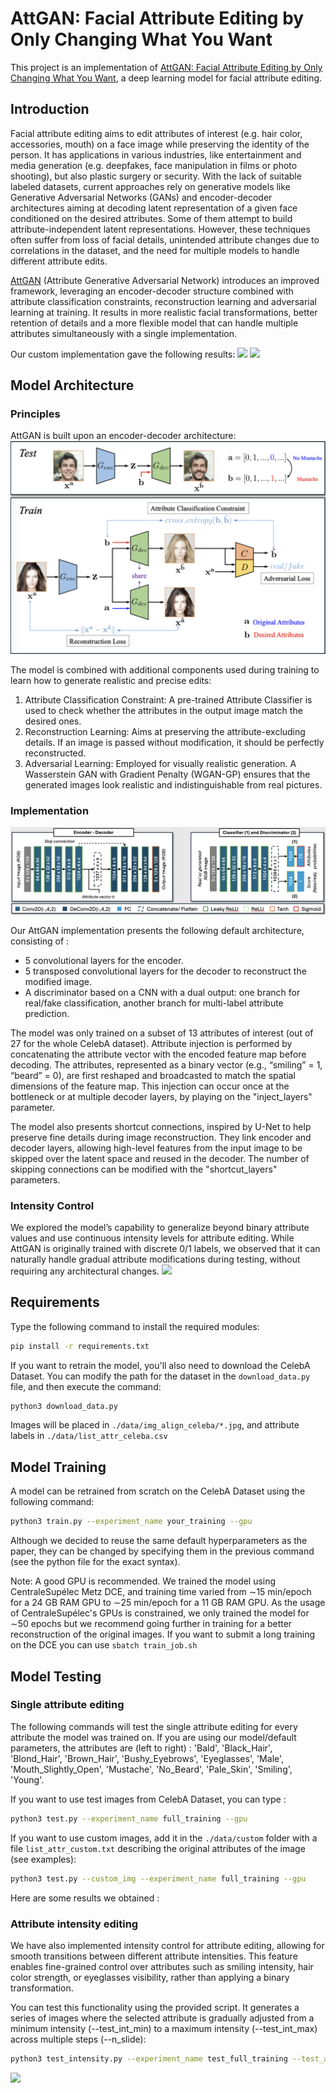 # AttGAN: Facial Attribute Editing by Only Changing What You Want
This project is an implementation of [AttGAN: Facial Attribute Editing by Only Changing What You Want](https://arxiv.org/abs/1711.10678), a deep learning model for facial attribute editing. 


## Introduction
Facial attribute editing aims to edit attributes of interest (e.g. hair color, accessories, mouth) on a face image while preserving the identity of the person. It has applications in various industries, like entertainment and media generation (e.g. deepfakes, face manipulation in films or photo shooting), but also plastic surgery or security. 
With the lack of suitable labeled datasets, current approaches rely on generative models like Generative Adversarial Networks (GANs) and encoder-decoder architectures aiming at decoding latent representation of a given face conditioned on the desired attributes. Some of them attempt to build attribute-independent latent representations. However, these techniques often suffer from loss of facial details, unintended attribute changes due to correlations in the dataset, and the need for multiple models to handle different attribute edits.

[AttGAN](https://arxiv.org/abs/1711.10678) (Attribute Generative Adversarial Network) introduces an improved framework, leveraging an encoder-decoder structure combined with attribute classification constraints, reconstruction learning and adversarial learning at training. It results in more realistic facial transformations, better retention of details and a more flexible model that can handle multiple attributes simultaneously with a single implementation.

Our custom implementation gave the following results:
![](batch_examples_1.png)
![](batch_examples_2.png)

## Model Architecture

### Principles

AttGAN is built upon an encoder-decoder architecture:
![](model_overview.png)

The model is combined with additional components used during training to learn how to generate realistic and precise edits: 
1) Attribute Classification Constraint: A pre-trained Attribute Classifier is used to check whether the attributes in the output image match the desired ones.
2) Reconstruction Learning: Aims at preserving the attribute-excluding details. If an image is passed without modification, it should be perfectly reconstructed.
3) Adversarial Learning: Employed for visually realistic generation. A Wasserstein GAN with Gradient Penalty (WGAN-GP) ensures that the generated images look realistic and indistinguishable from real pictures.

### Implementation

![](architecture.png)

Our AttGAN implementation presents the following default architecture, consisting of :
- 5 convolutional layers for the encoder.
- 5 transposed convolutional layers	for the decoder to reconstruct the modified image.
- A discriminator based on a CNN with a dual output: one branch for real/fake classification, another branch for multi-label attribute prediction.

The model was only trained on a subset of 13 attributes of interest (out of 27 for the whole CelebA dataset). Attribute injection is performed by concatenating the attribute vector with the encoded feature map before decoding. The attributes, represented as a binary vector (e.g., “smiling” = 1, “beard” = 0), are first reshaped and broadcasted to match the spatial dimensions of the feature map. This injection can occur once at the bottleneck or at multiple decoder layers, by playing on the "inject_layers" parameter.

The model also presents shortcut connections, inspired by U-Net to help preserve fine details during image reconstruction. They link encoder and decoder layers, allowing high-level features from the input image to be skipped over the latent space and reused in the decoder. The number of skipping connections can be modified with the "shortcut_layers" parameters.

### Intensity Control
We explored the model’s capability to generalize beyond binary attribute values and use continuous intensity levels for attribute editing. While AttGAN is originally trained with discrete 0/1 labels, we observed that it can naturally handle gradual attribute modifications during testing, without requiring any architectural changes.
![](intensity_batch_example_1.png)

## Requirements

Type the following command to install the required modules:
```bash
pip install -r requirements.txt
```

If you want to retrain the model, you'll also need to download the CelebA Dataset. You can modify the path for the dataset in the `download_data.py` file, and then execute the command:
```bash
python3 download_data.py
```
Images will be placed in `./data/img_align_celeba/*.jpg`, and attribute labels in `./data/list_attr_celeba.csv`

## Model Training

A model can be retrained from scratch on the CelebA Dataset using the following command:
```bash
python3 train.py --experiment_name your_training --gpu
```
Although we decided to reuse the same default hyperparameters as the paper, they can be changed by specifying them in the previous command (see the python file for the exact syntax).

Note: A good GPU is recommended. We trained the model using CentraleSupélec Metz DCE, and training time varied from ∼15 min/epoch for a 24 GB RAM GPU to ∼25 min/epoch for a 11 GB RAM GPU. As the usage of CentraleSupélec's GPUs is constrained, we only trained the model for ∼50 epochs but we recommend going further in training for a better reconstruction of the original images. If you want to submit a long training on the DCE you can use `sbatch train_job.sh`

## Model Testing

### Single attribute editing

The following commands will test the single attribute editing for every attribute the model was trained on. If you are using our model/default parameters, the attributes are (left to right) : 
'Bald', 'Black_Hair', 'Blond_Hair', 'Brown_Hair', 'Bushy_Eyebrows', 'Eyeglasses', 'Male', 'Mouth_Slightly_Open', 'Mustache', 'No_Beard', 'Pale_Skin', 'Smiling', 'Young'.

If you want to use test images from CelebA Dataset, you can type :
 ```bash
python3 test.py --experiment_name full_training --gpu
```

If you want to use custom images, add it in the `./data/custom` folder with a file `list_attr_custom.txt` describing the original attributes of the image (see examples):
 ```bash
python3 test.py --custom_img --experiment_name full_training --gpu
```

Here are some results we obtained :

### Attribute intensity editing

We have also implemented intensity control for attribute editing, allowing for smooth transitions between different attribute intensities. This feature enables fine-grained control over attributes such as smiling intensity, hair color strength, or eyeglasses visibility, rather than applying a binary transformation.

You can test this functionality using the provided script. It generates a series of images where the selected attribute is gradually adjusted from a minimum intensity (--test_int_min) to a maximum intensity (--test_int_max) across multiple steps (--n_slide):
 ```bash
python3 test_intensity.py --experiment_name test_full_training --test_att Male --gpu
```

![](intensity_batch_example_2.png)

